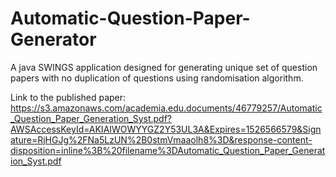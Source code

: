 # Automatic-Question-Paper-Generator
A java SWINGS application designed for generating unique set of question papers with no duplication of questions using randomisation algorithm.

Link to the published paper:
https://s3.amazonaws.com/academia.edu.documents/46779257/Automatic_Question_Paper_Generation_Syst.pdf?AWSAccessKeyId=AKIAIWOWYYGZ2Y53UL3A&Expires=1526566579&Signature=RjHGJg%2FNa5LzUN%2B0stmVmaaolh8%3D&response-content-disposition=inline%3B%20filename%3DAutomatic_Question_Paper_Generation_Syst.pdf
